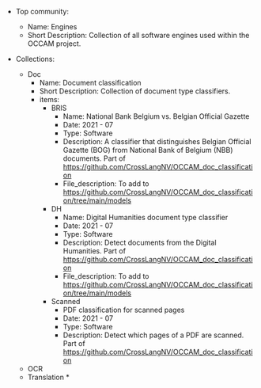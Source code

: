 * Top community:
    * Name: Engines
    * Short Description: Collection of all software engines used within the OCCAM project.

* Collections:
    * Doc
        * Name: Document classification
        * Short Description: Collection of document type classifiers.
        * items:
            * BRIS
                * Name: National Bank Belgium vs. Belgian Official Gazette
                * Date: 2021 - 07
                * Type: Software
                * Description: A classifier that distinguishes Belgian Official Gazette (BOG) from National Bank of
                  Belgium (NBB) documents. Part of https://github.com/CrossLangNV/OCCAM_doc_classification
                * File_description: To add to https://github.com/CrossLangNV/OCCAM_doc_classification/tree/main/models
            * DH
                * Name: Digital Humanities document type classifier
                * Date: 2021 - 07
                * Type: Software
                * Description: Detect documents from the Digital Humanities. Part
                  of https://github.com/CrossLangNV/OCCAM_doc_classification
                * File_description: To add to https://github.com/CrossLangNV/OCCAM_doc_classification/tree/main/models
            * Scanned
                * PDF classification for scanned pages
                * Date: 2021 - 07
                * Type: Software
                * Description: Detect which pages of a PDF are scanned. Part
                  of https://github.com/CrossLangNV/OCCAM_doc_classification
    * OCR
    * Translation
        * 
